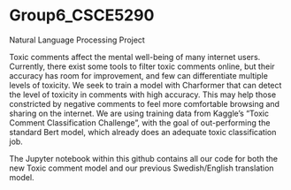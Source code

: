 # Group6_CSCE5290
Natural Language Processing Project

Toxic comments affect the mental well-being of many internet users. Currently, there exist some tools to filter toxic comments online, but their accuracy has room for improvement, and few can differentiate multiple levels of toxicity. We seek to train a model with Charformer that can detect the level of toxicity in comments with high accuracy. This may help those constricted by negative comments to feel more comfortable browsing and sharing on the internet. We are using training data from Kaggle’s “Toxic Comment Classification Challenge”, with the goal of out-performing the standard Bert model, which already does an adequate toxic classification job.

The Jupyter notebook within this github contains all our code for both the new Toxic comment model and our previous Swedish/English translation model.
